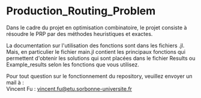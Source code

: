 # Production_Routing_Problem

Dans le cadre du projet en optimisation combinatoire, le projet consiste à résoudre le PRP par des méthodes heuristiques et exactes.  

La documentation sur l'utilisation des fonctions sont dans les fichiers .jl. Mais, en particulier le fichier main.jl contient les principaux fonctions qui permettent d'obtenir les solutions qui sont placées dans le fichier Results ou Example_results selon les fonctions que vous utilisez.  

Pour tout question sur le fonctionnement du repository, veuillez envoyer un mail à :  
Vincent Fu : vincent.fu@etu.sorbonne-universite.fr  
